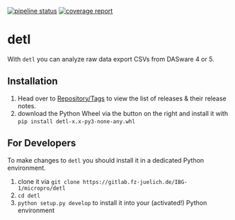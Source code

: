 [![pipeline status](https://gitlab.fz-juelich.de/IBG-1/micropro/detl/badges/master/pipeline.svg)](https://gitlab.fz-juelich.de/IBG-1/micropro/detl/commits/master)
[![coverage report](https://gitlab.fz-juelich.de/IBG-1/micropro/detl/badges/master/coverage.svg)](https://gitlab.fz-juelich.de/IBG-1/micropro/detl/commits/master)


# detl
With `detl` you can analyze raw data export CSVs from DASware 4 or 5.

## Installation
1. Head over to [Repository/Tags](https://gitlab.fz-juelich.de/IBG-1/micropro/detl/tags) to view the list of releases & their release notes.
2. download the Python Wheel via the button on the right and install it with `pip install detl-x.x-py3-none-any.whl`

## For Developers
To make changes to  `detl` you should install it in a dedicated Python environment.
1. clone it via `git clone https://gitlab.fz-juelich.de/IBG-1/micropro/detl`
2. `cd detl`
3. `python setup.py develop` to install it into your (activated!) Python environment

